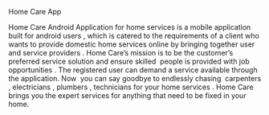Home Care App

Home Care Android Application for home services is a mobile application built for android users , which is catered to the requirements of a client who wants to provide domestic home services online by bringing together user and service providers . Home Care’s mission is to be the customer’s preferred service solution and ensure skilled  people is provided with job opportunities . The registered user can demand a service available through the application. Now  you can say goodbye to endlessly chasing  carpenters , electricians , plumbers , technicians for your home services . Home Care brings you the expert services for anything that need to be fixed in your home.
